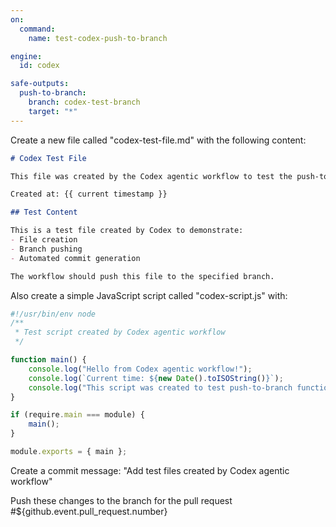 ```yaml
---
on:
  command:
    name: test-codex-push-to-branch

engine: 
  id: codex

safe-outputs:
  push-to-branch:
    branch: codex-test-branch
    target: "*"
---
```


Create a new file called "codex-test-file.md" with the following content:

```markdown
# Codex Test File

This file was created by the Codex agentic workflow to test the push-to-branch functionality.

Created at: {{ current timestamp }}

## Test Content

This is a test file created by Codex to demonstrate:
- File creation
- Branch pushing
- Automated commit generation

The workflow should push this file to the specified branch.
```

Also create a simple JavaScript script called "codex-script.js" with:

```javascript
#!/usr/bin/env node
/**
 * Test script created by Codex agentic workflow
 */

function main() {
    console.log("Hello from Codex agentic workflow!");
    console.log(`Current time: ${new Date().toISOString()}`);
    console.log("This script was created to test push-to-branch functionality.");
}

if (require.main === module) {
    main();
}

module.exports = { main };
```

Create a commit message: "Add test files created by Codex agentic workflow"

Push these changes to the branch for the pull request #${github.event.pull_request.number}
